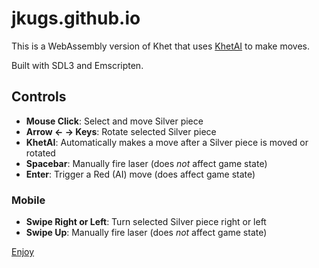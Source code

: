 # jkugs.github.io

This is a WebAssembly version of Khet that uses [KhetAI](https://github.com/jkugs/khetai) to make moves.

Built with SDL3 and Emscripten.

## Controls

- **Mouse Click**: Select and move Silver piece
- **Arrow ← → Keys**: Rotate selected Silver piece
- **KhetAI**: Automatically makes a move after a Silver piece is moved or rotated
- **Spacebar**: Manually fire laser (does _not_ affect game state)
- **Enter**: Trigger a Red (AI) move (does affect game state)

### Mobile

- **Swipe Right or Left**: Turn selected Silver piece right or left
- **Swipe Up**: Manually fire laser (does _not_ affect game state)

[Enjoy](https://jkugs.github.io/)